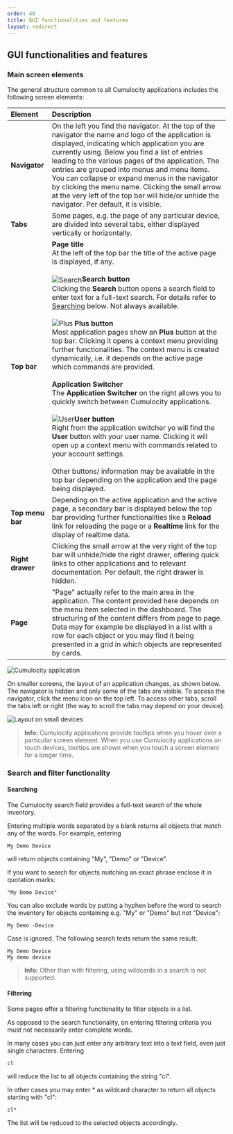 ```yaml
---
order: 40
title: GUI functionalities and features
layout: redirect
---
```



## <a name="navigating"></a>GUI functionalities and features

### <a name="screen"></a>Main screen elements

The general structure common to all Cumulocity applications includes the following screen elements:

|Element|Description|
|:---|:---|
|**Navigator**|On the left you find the navigator. At the top of the navigator the name and logo of the application is displayed, indicating which application you are currently using. Below you find a list of entries leading to the various pages of the application. The entries are grouped into menus and menu items. You can collapse or expand menus in the navigator by clicking the menu name. Clicking the small arrow at the very left of the top bar will hide/or unhide the navigator. Per default, it is visible.
|**Tabs**|Some pages, e.g. the page of any particular device, are divided into several tabs, either displayed vertically or horizontally.
|**Top bar**|**Page title**<br> At the left of the top bar the title of the active page is displayed, if any. <br> <br><img src="/guides/Icons/Icon-Search.svg" alt="Search" style= 'vertical-align:middle;'>**Search button**<br> Clicking the **Search** button opens a search field to enter text for a full-text search. For details refer to [Searching](#searching) below. Not always available.<br><br> <img src="/guides/Icons/Icon-Plus.svg" alt="Plus" style="max-width:100%"> **Plus button**<br> Most application pages show an **Plus** button at the top bar. Clicking it opens a context menu providing further functionalities. The context menu is created dynamically, i.e. it depends on the active page which commands are provided. <br><br>**Application Switcher**<br> The **Application Switcher** on the right allows you to quickly switch between Cumulocity applications. <br><br> <img src="/guides/Icons/Icon-User.svg" alt="User" style="max-width:100%">**User button**<br> Right from the application switcher yo will find the **User** button with your user name. Clicking it will open up a context menu with commands related to your account settings. <br> <br>Other buttons/ information may be available in the top bar depending on the application and the page being displayed. 
|**Top menu bar**|Depending on the active application and the active page, a secondary bar is displayed below the top bar providing further functionalities like a **Reload** link for reloading the page or a **Realtime** link for the display of realtime data. 
|**Right drawer**|Clicking the small arrow at the very right of the top bar will unhide/hide the right drawer, offering quick links to other applications and to relevant documentation. Per default, the right drawer is hidden.
|**Page**|"Page" actually refer to the main area in the application. The content provided here depends on the menu item selected in the dashboard. The structuring of the content differs from page to page. Data may for example be displayed in a list with a row for each object or you may find it being presented in a grid in which objects are represented by cards. 

![Cumulocity application](/guides/users-guide/Overview/ScreenElements.png)

On smaller screens, the layout of an application changes, as shown below. The navigator is hidden and only some of the tabs are visible. To access the navigator, click the menu icon on the top left. To access other tabs, scroll the tabs left or right (the way to scroll the tabs may depend on your device).

<img src="/guides/users-guide/appsmall.png" alt="Layout on small devices" style="max-width: 50%">

> **Info:** Cumulocity applications provide tooltips when you hover over a particular screen element. When you use Cumulocity applications on touch devices, tooltips are shown when you touch a screen element for a longer time.

### <a name="searching-and-filtering"></a>Search and filter functionality

#### <a name="searching"></a>Searching

The Cumulocity search field provides a full-text search of the whole inventory. 

Entering multiple words separated by a blank returns all objects that match any of the words. For example, entering

	My Demo Device

will return objects containing "My", "Demo" or "Device". 

If you want to search for objects matching an exact phrase enclose it in quotation marks:

	"My Demo Device"

You can also exclude words by putting a hyphen before the word to search the inventory for objects containing e.g. "My" or "Demo" but not "Device":

	My Demo -Device


Case is ignored. The following search texts return the same result:

	My Demo Device
	My demo device


>**Info:** Other than with filtering, using wildcards in a search is not supported.

#### <a name="filtering"></a>Filtering

Some pages offer a filtering functionality to filter objects in a list.

As opposed to the search functionality, on entering filtering criteria you must not necessarily enter complete words. 

In many cases you can just enter any arbitrary text into a text field, even just single characters. Entering

	cl

will reduce the list to all objects containing the string "cl".

In other cases you may enter * as wildcard character to return all objects starting with "cl":

	cl*


The list will be reduced to the selected objects accordingly.


